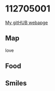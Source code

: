 # 112705001

[My gitHUB webapge](https://github.com/Rory-Huang) 


## Map
love

## Food


## Smiles 
